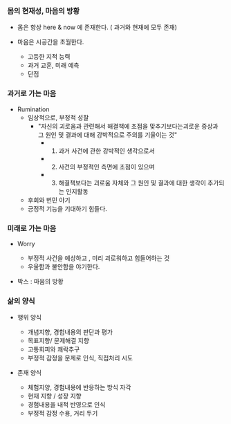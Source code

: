 ### 몸의 현재성, 마음의 방황

* 몸은 항상 here & now 에 존재한다. ( 과거와 현재에 모두 존재)

* 마음은 시공간을 초월한다.
	- 고등한 지적 능력
	* 과거 교훈, 미래 예측
	* 단점

### 과거로 가는 마음

* Rumination
	- 임상적으로, 부정적 성찰
		* "자신의 괴로움과 관련해서 해결책에 초점을 맞추기보다는괴로운 증상과 그 원인 및 결과에 대해 강박적으로 주의를 기울이는 것"
			- 1) 과거 사건에 관한 강박적인 생각으로서
			- 2) 사건의 부정적인 측면에 초점이 있으며
			- 3) 해결책보다는 괴로움 자체와 그 원인 및 결과에 대한 생각이 추가되는 인지활동
	- 후회와 번민 야기
	- 긍정적 기능을 기대하기 힘들다.


### 미래로 가는 마음

* Worry
	- 부정적 사건을 예상하고 , 미리 괴로워하고 힘들어하는 것
	- 우울함과 불안함을 야기한다.

* 박스 : 마음의 방황


### 삶의 양식

* 행위 양식
	- 개념지향, 경험내용의 판단과 평가
	- 목표지향/ 문제해결 지향
	- 고통회피와 쾌락추구
	- 부정적 감정을 문제로 인식, 직접처리 시도

* 존재 양식
	- 체험지양, 경험내용에 반응하는 방식 자각
	- 현재 지향 / 성장 지향
	- 경험내용을 내적 반영으로 인식
	- 부정적 감정 수용, 거리 두기

